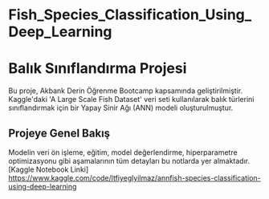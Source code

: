 # Fish_Species_Classification_Using_Deep_Learning
# Balık Sınıflandırma Projesi

Bu proje, Akbank Derin Öğrenme Bootcamp kapsamında geliştirilmiştir. Kaggle'daki 'A Large Scale Fish Dataset' veri seti kullanılarak balık türlerini sınıflandırmak için bir Yapay Sinir Ağı (ANN) modeli oluşturulmuştur.

## Projeye Genel Bakış

Modelin veri ön işleme, eğitim, model değerlendirme, hiperparametre optimizasyonu gibi aşamalarının tüm detayları bu notlarda yer almaktadır.
[Kaggle Notebook Linki] https://www.kaggle.com/code/ltfiyeglyilmaz/annfish-species-classification-using-deep-learning

